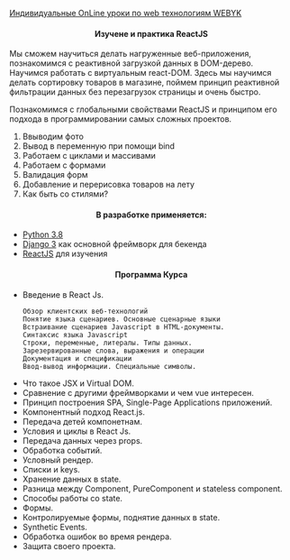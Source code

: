 
[Индивидуальные OnLine уроки по web технологиям WEBYK](https://www.webyk.in.net/)

<h4 align="center">Изучене и практика ReactJS </h4>
<p>Мы сможем научиться делать нагруженные веб-приложения, познакомимся с реактивной загрузкой данных в DOM-дерево. 
Научимся работать с виртуальным react-DOM. 
Здесь мы научимся делать сортировку товаров в магазине, поймем принцип реактивной фильтрации данных без перезагрузок страницы и очень быстро.

Познакомимся с глобальными свойствами ReactJS и принципом его подхода в программировании самых сложных проектов.
</p>
<ol>
    <li>Ввыводим фото</li>
    <li>Вывод в переменную при помощи bind </li>
    <li>Работаем с циклами и массивами</li>
    <li>Работаем с формами</li>
    <li>Валидация форм</li>
    <li>Добавление и перерисовка товаров на лету</li>
    <li>Как быть со стилями?</li>
</ol>

<h4 align="center">В разработке применяется:</h4>

* [Python 3.8](https://www.python.org/downloads/release/python-369/)
* [Django 3](https://www.djangoproject.com/) как основной фреймворк для бекенда
* [ReactJS](https://www.reactjs.org/) для изучения


<h4 align="center">Программа Курса</h4>
<ul>
    <li>Введение в React Js.</li>
<p>

    Обзор клиентских веб-технологий
    Понятие языка сценариев. Основные сценарные языки
    Встраивание сценариев Javascript в HTML-документы.
    Синтаксис языка Javascript
    Строки, переменные, литералы. Типы данных.
    Зарезервированные слова, выражения и операции
    Документация и спецификации
    Ввод-вывод информации. Специальные символы.

</p>
    <li>Что такое JSX и Virtual DOM.</li>
    <li>Сравнение с другими фреймворками и чем vue интересен.</li>
    <li>Принцип построения SPA, Single-Page Applications приложений.</li>
    <li>Компонентный подход React.js.</li>
    <li>Передача детей компонетнам.</li>
    <li>Условия и циклы в React Js.</li>
    <li>Передача данных через props.</li>
    <li>Обработка событий.</li>
    <li>Условный рендер.</li>
    <li>Списки и keys.</li>
    <li>Хранение данных в state.</li>
    <li>Разница между Component, PureComponent и stateless component.</li>
    <li>Способы работы со state.</li>
    <li>Формы.</li>
    <li>Контролируемые формы, поднятие данных в state.</li>
    <li>Synthetic Events.</li>
    <li>Обработка ошибок во время рендера.</li>
    <li>Защита своего проекта.</li>
 </ul>
